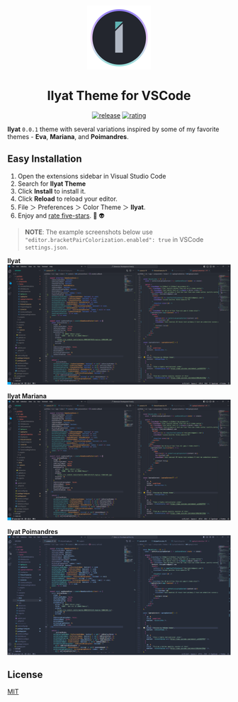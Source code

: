 <div align="center">

![ilyat-logo](images/ilyat-logo-temp.png)

# Ilyat Theme for VSCode

[![release](https://img.shields.io/github/v/release/theljwhite/ilyat.svg?style=for-the-badge&logo=github&logoColor=white&colorA=2b303b&colorB=5fb3b3)](https://github.com/theljwhite/ilyat/releases/latest)
[![rating](https://img.shields.io/visual-studio-marketplace/stars/ljwhite.ilyat-vscode?style=for-the-badge&logo=reverbnation&logoColor=white&colorA=2b303b&colorB=FFE66D)](https://marketplace.visualstudio.com/items?itemName=ljwhite.ilyat-vscode)

</div>

**Ilyat** `0.0.1` theme with several variations inspired by some of my favorite themes - **Eva**, **Mariana**, and **Poimandres**.

## Easy Installation

1. Open the extensions sidebar in Visual Studio Code
2. Search for **Ilyat Theme**
3. Click **Install** to install it.
4. Click **Reload** to reload your editor.
5. File ＞ Preferences ＞ Color Theme ＞ **Ilyat**.
6. Enjoy and [rate five-stars](https://marketplace.visualstudio.com/items?itemName=ljwhite.ilyat-vscode&ssr=false#review-details). 🌟 👽

> **NOTE**: The example screenshots below use `"editor.bracketPairColorization.enabled": true` in VSCode `settings.json`.

**Ilyat**
![ilyat-theme](images/ilyat.png)

**Ilyat Mariana**
![ilyat-mariana](images/ilyat-mariana.png)

**Ilyat Poimandres**
![ilyat-poimandres](images/ilyat-poimandres.png)

## License

[MIT](https://github.com/release/theljwhite/ilyat/blob/master/LICENSE.md)
